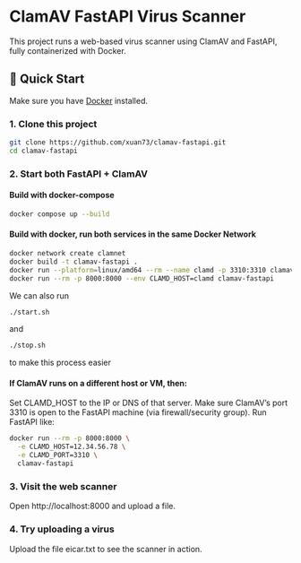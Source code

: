 # ClamAV FastAPI Virus Scanner

This project runs a web-based virus scanner using ClamAV and FastAPI, fully containerized with Docker.

## 🚀 Quick Start

Make sure you have [Docker](https://www.docker.com/products/docker-desktop/) installed.

### 1. Clone this project

```bash
git clone https://github.com/xuan73/clamav-fastapi.git
cd clamav-fastapi
```

### 2. Start both FastAPI + ClamAV
#### Build with docker-compose
```bash
docker compose up --build
```

#### Build with docker, run both services in the same Docker Network
```bash
docker network create clamnet
docker build -t clamav-fastapi .
docker run --platform=linux/amd64 --rm --name clamd -p 3310:3310 clamav/clamav:stable
docker run --rm -p 8000:8000 --env CLAMD_HOST=clamd clamav-fastapi
```
We can also run
```bash
./start.sh
```
and
```bash
./stop.sh
```
to make this process easier

#### If ClamAV runs on a different host or VM, then:
Set CLAMD_HOST to the IP or DNS of that server.
Make sure ClamAV’s port 3310 is open to the FastAPI machine (via firewall/security group).
Run FastAPI like:
```bash
docker run --rm -p 8000:8000 \
  -e CLAMD_HOST=12.34.56.78 \
  -e CLAMD_PORT=3310 \
  clamav-fastapi
```

### 3. Visit the web scanner
Open http://localhost:8000 and upload a file.

### 4. Try uploading a virus
Upload the file eicar.txt to see the scanner in action.
